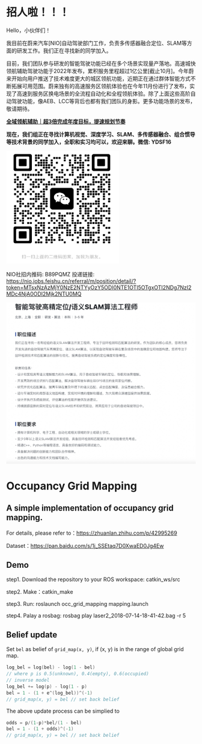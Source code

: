 # 招人啦！！！

Hello，小伙伴们！

我目前在蔚来汽车[NIO]自动驾驶部门工作，负责多传感器融合定位、SLAM等方面的研发工作。我们正在寻找新的同学加入。

目前，我们团队参与研发的智能驾驶功能已经在多个场景实现量产落地。高速城快领航辅助驾驶功能于2022年发布，累积服务里程超过1亿公里[截止10月]。今年蔚来开始向用户推送了技术难度更大的城区领航功能，近期正在通过群体智能方式不断拓展可用范围。蔚来独有的高速服务区领航体验也在今年11月份进行了发布，实现了高速到服务区换电场景的全流程自动化和全程领航体验。除了上面这些高阶自动驾驶功能，像AEB、LCC等背后也都有我们团队的身影。更多功能场景的发布，敬请期待。

**[全域领航辅助｜超3倍完成年度目标，提速规划节奏](app.nio.com/app/community_content_h5/module_10050/content?id=531584&type=article&is_nav_show=false&wv=lg)**

**现在，我们组正在寻找计算机视觉、深度学习、SLAM、多传感器融合、组合惯导等技术背景的同学加入，全职和实习均可以，欢迎来聊。微信: YDSF16**

<a href="https://youtu.be/3A5wpWgrHTI" target="_blank"><img src="https://github.com/ydsf16/TinyGrapeKit/blob/master/app/FilterFusion/doc/20231223-004022.jpeg" 
alt="DRE-SLAM" width="300" height="300"/></a>

NIO社招内推码: B89PQMZ 
投递链接: https://nio.jobs.feishu.cn/referral/m/position/detail/?token=MTsxNzAzMjY0NzE2NTYyOzY5ODI0NTE1OTI5OTgxOTI2NDg7NzI2MDc4NjA0ODI2Mjk2NTU0MQ

![image](https://github.com/ydsf16/TinyGrapeKit/blob/master/app/FilterFusion/doc/NIO-JD.jpeg)

# Occupancy Grid Mapping
## A simple implementation of occupancy grid mapping.

For details, please refer to：https://zhuanlan.zhihu.com/p/42995269

Dataset：https://pan.baidu.com/s/1j_SSEtaq7D0XwaED0Jg4Ew

## Demo

step1. Download the repository to your ROS workspace: catkin_ws/src

step2. Make：catkin_make

step3. Run: roslaunch occ_grid_mapping mapping.launch

step4. Palay a rosbag: rosbag play laser2_2018-07-14-18-41-42.bag -r 5

## Belief update

Set `bel` as belief of `grid_map(x, y)`, if (x, y) is in the range of global grid map.  
```c++
log_bel = log(bel) - log(1 - bel)
// where p is 0.5(unknown), 0.4(empty), 0.6(occupied)
// inverse model
log_bel += log(p) - log(1 - p)
bel = 1 - (1 + e^(log_bel))^(-1)
// grid_map(x, y) = bel // set back belief
```
The above update process can be simplied to 
```c++
odds = p/(1-p)*bel/(1 - bel)
bel = 1 - (1 + odds)^(-1)
// grid_map(x, y) = bel // set back belief
```

